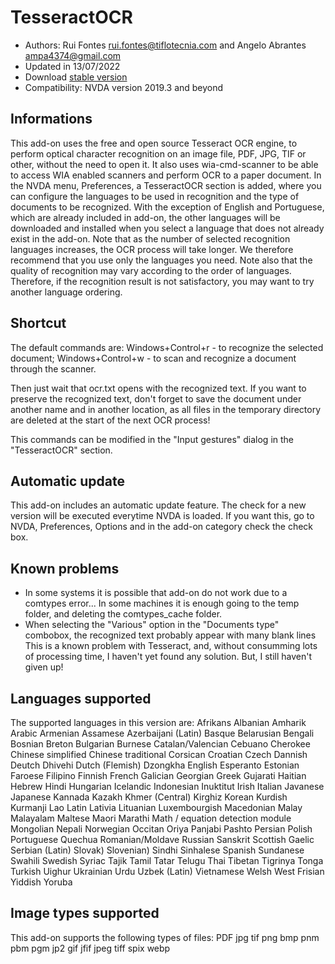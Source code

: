 # TesseractOCR


* Authors: Rui Fontes <rui.fontes@tiflotecnia.com> and  Angelo Abrantes <ampa4374@gmail.com>
* Updated in 13/07/2022
* Download [stable version][1]
* Compatibility: NVDA version 2019.3 and beyond


## Informations

This add-on uses the free and open source Tesseract OCR engine, to perform optical character recognition on an image file, PDF, JPG, TIF or other, without the need to open it.
It also uses wia-cmd-scanner to be able to access WIA enabled scanners and perform OCR to a paper document.
In the NVDA menu, Preferences, a TesseractOCR section is added, where you can configure the languages to be used in recognition and the type of documents to be recognized.
With the exception of English and Portuguese, which are already included in add-on, the other languages will be downloaded and installed when you select a language that does not already exist in the add-on.
Note that as the number of selected recognition languages increases, the OCR process will take longer.
We therefore recommend that you use only the languages you need.
Note also that the quality of recognition may vary according to the order of languages.
Therefore, if the recognition result is not satisfactory, you may want to try another language ordering.


## Shortcut

The default commands are:
Windows+Control+r - to recognize the selected document;
Windows+Control+w - to scan and recognize a document through the scanner.

Then just wait that ocr.txt opens with the recognized text.
If you want to preserve the recognized text, don't forget to save the document under another name and in another location, as all files in the temporary directory are deleted at the start of the next OCR process!

This commands can be modified in the "Input gestures" dialog in the "TesseractOCR" section.


## Automatic update
This add-on includes an automatic update feature.
The check for a new version will be executed everytime NVDA is loaded.
If you want this, go to NVDA, Preferences, Options and in the add-on category check the check box.


## Known problems

* In some systems it is possible that add-on do not work due to a comtypes error...
In some machines it is enough going to the temp folder, and deleting the comtypes_cache folder.
* When selecting the "Various" option in the "Documents type" combobox, the recognized text probably appear with many blank lines
This is a known problem with Tesseract, and, without consumming lots of processing time, I haven't yet found any solution. But, I still haven't given up!


## Languages supported

The supported languages in this version are:
Afrikans
Albanian
Amharik
Arabic
Armenian
Assamese
Azerbaijani (Latin)
Basque
Belarusian
Bengali
Bosnian
Breton
Bulgarian
Burnese
Catalan/Valencian
Cebuano
Cherokee
Chinese simplified
Chinese traditional
Corsican
Croatian
Czech
Dannish
Deutch
Dhivehi
Dutch (Flemish)
Dzongkha
English
Esperanto
Estonian
Faroese
Filipino
Finnish
French
Galician
Georgian
Greek
Gujarati
Haitian
Hebrew
Hindi
Hungarian
Icelandic
Indonesian
Inuktitut
Irish
Italian
Javanese
Japanese
Kannada
Kazakh
Khmer (Central)
Kirghiz
Korean
Kurdish Kurmanji
Lao
Latin
Lativia
Lituanian
Luxembourgish
Macedonian
Malay
Malayalam
Maltese
Maori
Marathi
Math / equation detection module
Mongolian
Nepali
Norwegian
Occitan
Oriya
Panjabi
Pashto
Persian
Polish
Portuguese
Quechua
Romanian/Moldave
Russian
Sanskrit
Scottish Gaelic
Serbian (Latin)
Slovak)
Slovenian)
Sindhi
Sinhalese
Spanish
Sundanese
Swahili
Swedish
Syriac
Tajik
Tamil
Tatar
Telugu
Thai
Tibetan
Tigrinya
Tonga
Turkish
Uighur
Ukrainian
Urdu 
Uzbek (Latin)
Vietnamese
Welsh
West Frisian
Yiddish
Yoruba


## Image types supported

This add-on supports the following types of files:
PDF
jpg
tif
png
bmp
pnm
pbm
pgm
jp2
gif
jfif
jpeg
tiff
spix
webp


[1]: https://github.com/ruifontes/tesseractOCR/releases/download/2022.07.13/tesseractOCR-2022.07.13.nvda-addon
